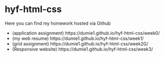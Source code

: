 # hyf-html-css
Here you can find my homework hosted via Github <br>

<ul>
  <li>(application assignment)  https://dumie1.github.io/hyf-html-css/week0/</li>
  <li>(my web resume)  https://dumie1.github.io/hyf-html-css/week1/</li>
  <li>(grid assignment)  https://dumie1.github.io/hyf-html-css/week2G/</li>
  <li>(Responsive website) https://dumie1.github.io/hyf-html-css/week3/</li>
</ul>


